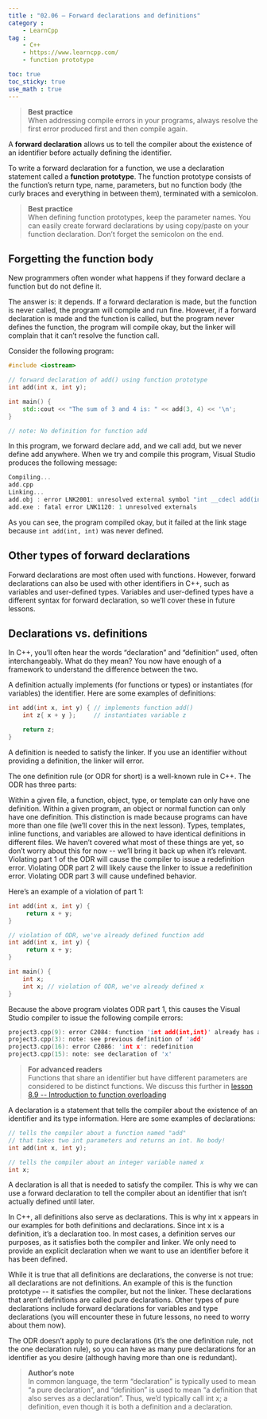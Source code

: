 ```yaml
---
title : "02.06 — Forward declarations and definitions"
category :
    - LearnCpp
tag : 
    - C++
    - https://www.learncpp.com/
    - function prototype

toc: true  
toc_sticky: true 
use_math : true
---
```



>**Best practice**  
When addressing compile errors in your programs, always resolve the first error produced first and then compile again.


A **forward declaration** allows us to tell the compiler about the existence of an identifier before actually defining the identifier.

To write a forward declaration for a function, we use a declaration statement called a **function prototype**. The function prototype consists of the function’s return type, name, parameters, but no function body (the curly braces and everything in between them), terminated with a semicolon.




>**Best practice**  
When defining function prototypes, keep the parameter names. You can easily create forward declarations by using copy/paste on your function declaration. Don’t forget the semicolon on the end.


## Forgetting the function body

New programmers often wonder what happens if they forward declare a function but do not define it.

The answer is: it depends. If a forward declaration is made, but the function is never called, the program will compile and run fine. However, if a forward declaration is made and the function is called, but the program never defines the function, the program will compile okay, but the linker will complain that it can’t resolve the function call.

Consider the following program:

```c++
#include <iostream>

// forward declaration of add() using function prototype
int add(int x, int y); 

int main() {
    std::cout << "The sum of 3 and 4 is: " << add(3, 4) << '\n';
}

// note: No definition for function add
```

In this program, we forward declare add, and we call add, but we never define add anywhere. When we try and compile this program, Visual Studio produces the following message:

```c++
Compiling...
add.cpp
Linking...
add.obj : error LNK2001: unresolved external symbol "int __cdecl add(int,int)" (?add@@YAHHH@Z)
add.exe : fatal error LNK1120: 1 unresolved externals
```

As you can see, the program compiled okay, but it failed at the link stage because `int add(int, int)` was never defined.


## Other types of forward declarations

Forward declarations are most often used with functions. However, forward declarations can also be used with other identifiers in C++, such as variables and user-defined types. Variables and user-defined types have a different syntax for forward declaration, so we’ll cover these in future lessons.


## Declarations vs. definitions

In C++, you’ll often hear the words “declaration” and “definition” used, often interchangeably. What do they mean? You now have enough of a framework to understand the difference between the two.

A definition actually implements (for functions or types) or instantiates (for variables) the identifier. Here are some examples of definitions:

```c++
int add(int x, int y) { // implements function add()
    int z{ x + y };     // instantiates variable z

    return z;
}
```

A definition is needed to satisfy the linker. If you use an identifier without providing a definition, the linker will error.

The one definition rule (or ODR for short) is a well-known rule in C++. The ODR has three parts:

Within a given file, a function, object, type, or template can only have one definition.
Within a given program, an object or normal function can only have one definition. This distinction is made because programs can have more than one file (we’ll cover this in the next lesson).
Types, templates, inline functions, and variables are allowed to have identical definitions in different files. We haven’t covered what most of these things are yet, so don’t worry about this for now -- we’ll bring it back up when it’s relevant.
Violating part 1 of the ODR will cause the compiler to issue a redefinition error. Violating ODR part 2 will likely cause the linker to issue a redefinition error. Violating ODR part 3 will cause undefined behavior.

Here’s an example of a violation of part 1:

```c++
int add(int x, int y) {
     return x + y;
}

// violation of ODR, we've already defined function add 
int add(int x, int y) {
     return x + y;
}

int main() {
    int x;
    int x; // violation of ODR, we've already defined x
}
```

Because the above program violates ODR part 1, this causes the Visual Studio compiler to issue the following compile errors:

```c++
project3.cpp(9): error C2084: function 'int add(int,int)' already has a body
project3.cpp(3): note: see previous definition of 'add'
project3.cpp(16): error C2086: 'int x': redefinition
project3.cpp(15): note: see declaration of 'x'
```

>**For advanced readers**  
Functions that share an identifier but have different parameters are considered to be distinct functions. We discuss this further in [lesson 8.9 -- Introduction to function overloading](https://www.learncpp.com/cpp-tutorial/introduction-to-function-overloading/)

A declaration is a statement that tells the compiler about the existence of an identifier and its type information. Here are some examples of declarations:

```c++
// tells the compiler about a function named "add"
// that takes two int parameters and returns an int. No body!
int add(int x, int y); 

// tells the compiler about an integer variable named x
int x; 
```

A declaration is all that is needed to satisfy the compiler. This is why we can use a forward declaration to tell the compiler about an identifier that isn’t actually defined until later.

In C++, all definitions also serve as declarations. This is why int x appears in our examples for both definitions and declarations. Since int x is a definition, it’s a declaration too. In most cases, a definition serves our purposes, as it satisfies both the compiler and linker. We only need to provide an explicit declaration when we want to use an identifier before it has been defined.

While it is true that all definitions are declarations, the converse is not true: all declarations are not definitions. An example of this is the function prototype -- it satisfies the compiler, but not the linker. These declarations that aren’t definitions are called pure declarations. Other types of pure declarations include forward declarations for variables and type declarations (you will encounter these in future lessons, no need to worry about them now).

The ODR doesn’t apply to pure declarations (it’s the one definition rule, not the one declaration rule), so you can have as many pure declarations for an identifier as you desire (although having more than one is redundant).



>**Author’s note**  
In common language, the term “declaration” is typically used to mean “a pure declaration”, and “definition” is used to mean “a definition that also serves as a declaration”. Thus, we’d typically call int x; a definition, even though it is both a definition and a declaration.